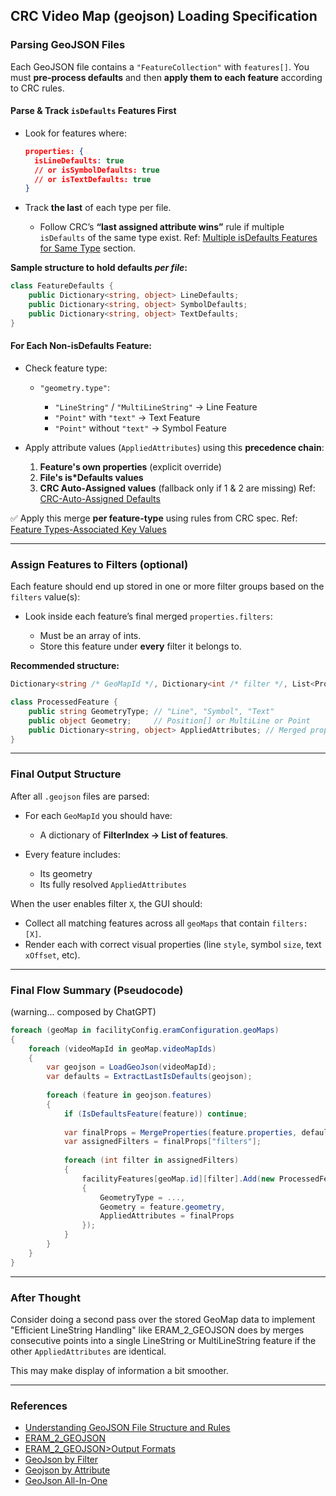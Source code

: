 ## CRC Video Map (geojson) Loading Specification

### Parsing GeoJSON Files

Each GeoJSON file contains a `"FeatureCollection"` with `features[]`.
You must **pre-process defaults** and then **apply them to each feature** according to CRC rules.

#### Parse & Track `isDefaults` Features First

* Look for features where:

  ```json
  properties: {
    isLineDefaults: true
    // or isSymbolDefaults: true
    // or isTextDefaults: true
  }
  ```

* Track **the last** of each type per file.

  * Follow CRC’s **“last assigned attribute wins”** rule if multiple `isDefaults` of the same type exist. Ref: [Multiple isDefaults Features for Same Type](https://github.com/KSanders7070/Understanding_CRC_GeoJsons/blob/main/Understanding_CRC_GeoJsons.md#multiple-isdefaults-features-for-same-type) section.

**Sample structure to hold defaults *per file*:**

```csharp
class FeatureDefaults {
    public Dictionary<string, object> LineDefaults;
    public Dictionary<string, object> SymbolDefaults;
    public Dictionary<string, object> TextDefaults;
}
```

#### For Each **Non-isDefaults** Feature:

* Check feature type:

  * `"geometry.type"`:

    * `"LineString"` / `"MultiLineString"` → Line Feature
    * `"Point"` with `"text"` → Text Feature
    * `"Point"` without `"text"` → Symbol Feature

* Apply attribute values (`AppliedAttributes`) using this **precedence chain**:

  1. **Feature's own properties** (explicit override)
  2. **File's is\*Defaults values**
  3. **CRC Auto-Assigned values** (fallback only if 1 & 2 are missing) Ref: [CRC-Auto-Assigned Defaults](https://github.com/KSanders7070/Understanding_CRC_GeoJsons/blob/main/Understanding_CRC_GeoJsons.md#keyvalue-assignments---crc-auto-assigned-defaults)

✅ Apply this merge **per feature-type** using rules from CRC spec. Ref: [Feature Types-Associated Key Values](https://github.com/KSanders7070/Understanding_CRC_GeoJsons/blob/main/Understanding_CRC_GeoJsons.md#geojson-feature-types--associated-keysvalues)

---

### Assign Features to Filters (optional)

Each feature should end up stored in one or more filter groups based on the `filters` value(s):

* Look inside each feature’s final merged `properties.filters`:

  * Must be an array of ints.
  * Store this feature under **every** filter it belongs to.

**Recommended structure:**

```csharp
Dictionary<string /* GeoMapId */, Dictionary<int /* filter */, List<ProcessedFeature>>> facilityFeatures;
```

```csharp
class ProcessedFeature {
    public string GeometryType; // "Line", "Symbol", "Text"
    public object Geometry;     // Position[] or MultiLine or Point
    public Dictionary<string, object> AppliedAttributes; // Merged props: style, size, etc.
}
```

---

### Final Output Structure

After all `.geojson` files are parsed:

* For each `GeoMapId` you should have:

  * A dictionary of **FilterIndex → List of features**.
* Every feature includes:

  * Its geometry
  * Its fully resolved `AppliedAttributes`

When the user enables filter `X`, the GUI should:

* Collect all matching features across all `geoMaps` that contain `filters: [X]`.
* Render each with correct visual properties (line `style`, symbol `size`, text `xOffset`, etc).

---

### Final Flow Summary (Pseudocode)

(warning... composed by ChatGPT)

```csharp
foreach (geoMap in facilityConfig.eramConfiguration.geoMaps)
{
    foreach (videoMapId in geoMap.videoMapIds)
    {
        var geojson = LoadGeoJson(videoMapId);
        var defaults = ExtractLastIsDefaults(geojson);
        
        foreach (feature in geojson.features)
        {
            if (IsDefaultsFeature(feature)) continue;
            
            var finalProps = MergeProperties(feature.properties, defaults, feature.type);
            var assignedFilters = finalProps["filters"];
            
            foreach (int filter in assignedFilters)
            {
                facilityFeatures[geoMap.id][filter].Add(new ProcessedFeature
                {
                    GeometryType = ...,
                    Geometry = feature.geometry,
                    AppliedAttributes = finalProps
                });
            }
        }
    }
}
```

---

### After Thought

Consider doing a second pass over the stored GeoMap data to implement "Efficient LineString Handling" like ERAM_2_GEOJSON does by merges consecutive points into a single LineString or MultiLineString feature if the other `AppliedAttributes` are identical.

This may make display of information a bit smoother.


---

### References

* [Understanding GeoJSON File Structure and Rules](https://github.com/KSanders7070/Understanding_CRC_GeoJsons/blob/main/Understanding_CRC_GeoJsons.md)
* [ERAM_2_GEOJSON](https://github.com/Nikolai558/ERAM_2_GEOJSON)
* [ERAM_2_GEOJSON>Output Formats](https://github.com/Nikolai558/ERAM_2_GEOJSON?tab=readme-ov-file#output-format-details)
* [GeoJson by Filter](https://github.com/Nikolai558/ERAM_2_GEOJSON/blob/master/HELPERS/GeoJsonGeneratorByFilters.cs)
* [Geojson by Attribute](https://github.com/Nikolai558/ERAM_2_GEOJSON/blob/master/HELPERS/GeoJsonGeneratorByAttributes.cs)
* [GeoJson All-In-One](https://github.com/Nikolai558/ERAM_2_GEOJSON/blob/master/HELPERS/GeoJsonGeneratorByRaw.cs)
